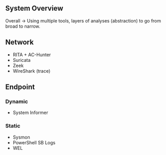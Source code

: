 ## System Overview

Overall -> Using multiple tools, layers of analyses (abstraction) to go from broad to narrow. 


## Network
- RITA + AC-Hunter
- Suricata
- Zeek
- WireShark (trace)

## Endpoint
### Dynamic
- System Informer
### Static
- Sysmon
- PowerShell SB Logs
- WEL


